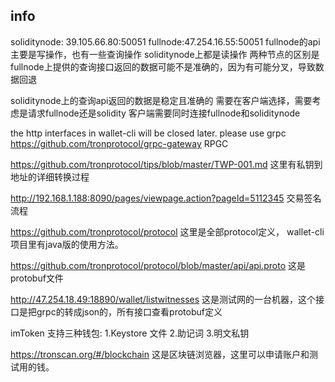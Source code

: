 
## info

soliditynode: 39.105.66.80:50051 fullnode:47.254.16.55:50051
fullnode的api主要是写操作，也有一些查询操作
soliditynode上都是读操作
两种节点的区别是fullnode上提供的查询接口返回的数据可能不是准确的，因为有可能分叉，导致数据回退

soliditynode上的查询api返回的数据是稳定且准确的
需要在客户端选择，需要考虑是请求fullnode还是solidity
客户端需要同时连接fullnode和soliditynode

the http interfaces in wallet-cli will be closed later. please use grpc
https://github.com/tronprotocol/grpc-gateway
RPGC

https://github.com/tronprotocol/tips/blob/master/TWP-001.md
这里有私钥到地址的详细转换过程

http://192.168.1.188:8090/pages/viewpage.action?pageId=5112345
交易签名流程

https://github.com/tronprotocol/protocol 这里是全部protocol定义， wallet-cli项目里有java版的使用方法。

https://github.com/tronprotocol/protocol/blob/master/api/api.proto
这是protobuf文件

http://47.254.18.49:18890/wallet/listwitnesses 这是测试网的一台机器，这个接口是把grpc的转成json的，所有接口查看protobuf定义

imToken 支持三种钱包:
1.Keystore 文件
2.助记词
3.明文私钥



https://tronscan.org/#/blockchain 这是区块链浏览器，这里可以申请账户和测试用的钱。

